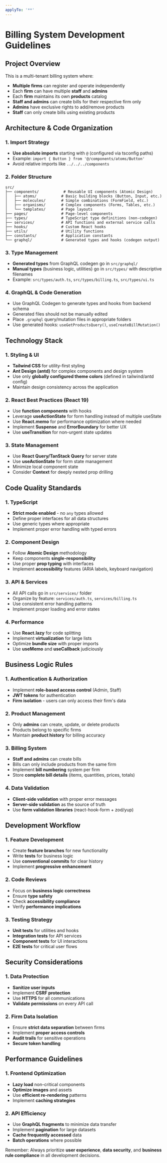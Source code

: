 ```yaml
---
applyTo: '**'
---
```


# Billing System Development Guidelines

## Project Overview
This is a multi-tenant billing system where:
- **Multiple firms** can register and operate independently
- Each **firm** can have multiple **staff** and **admins**
- Each **firm** maintains its own **products** catalog
- **Staff and admins** can create bills for their respective firm only
- **Admins** have exclusive rights to add/remove products
- **Staff** can only create bills using existing products

## Architecture & Code Organization

### 1. Import Strategy
- **Use absolute imports** starting with `@` (configured via tsconfig paths)
- Example: `import { Button } from '@/components/atoms/Button'`
- Avoid relative imports like `../../../components`

### 2. Folder Structure
```
src/
├── components/           # Reusable UI components (Atomic Design)
│   ├── atoms/           # Basic building blocks (Button, Input, etc.)
│   ├── molecules/       # Simple combinations (FormField, etc.)
│   ├── organisms/       # Complex components (Forms, Tables, etc.)
│   └── templates/       # Page layouts
├── pages/               # Page-level components
├── types/               # TypeScript type definitions (non-codegen)
├── services/            # API functions and external service calls
├── hooks/               # Custom React hooks
├── utils/               # Utility functions
├── constants/           # Application constants
└── graphql/             # Generated types and hooks (codegen output)
```

### 3. Type Management
- **Generated types** from GraphQL codegen go in `src/graphql/`
- **Manual types** (business logic, utilities) go in `src/types/` with descriptive filenames
- Example: `src/types/auth.ts`, `src/types/billing.ts`, `src/types/ui.ts`

### 4. GraphQL & Code Generation
- Use GraphQL Codegen to generate types and hooks from backend schema
- Generated files should not be manually edited
- Place `.graphql` query/mutation files in appropriate folders
- Use generated hooks: `useGetProductsQuery()`, `useCreateBillMutation()`

## Technology Stack

### 1. Styling & UI
- **Tailwind CSS** for utility-first styling
- **Ant Design (antd)** for complex components and design system
- Use only **globally configured theme colors** (defined in tailwind/antd config)
- Maintain design consistency across the application

### 2. React Best Practices (React 19)
- Use **function components** with hooks
- Leverage **useActionState** for form handling instead of multiple useState
- Use **React.memo** for performance optimization where needed
- Implement **Suspense** and **ErrorBoundary** for better UX
- Use **useTransition** for non-urgent state updates

### 3. State Management
- Use **React Query/TanStack Query** for server state
- Use **useActionState** for form state management
- Minimize local component state
- Consider **Context** for deeply nested prop drilling

## Code Quality Standards

### 1. TypeScript
- **Strict mode enabled** - no `any` types allowed
- Define proper interfaces for all data structures
- Use generic types where appropriate
- Implement proper error handling with typed errors

### 2. Component Design
- Follow **Atomic Design** methodology
- Keep components **single-responsibility**
- Use proper **prop typing** with interfaces
- Implement **accessibility** features (ARIA labels, keyboard navigation)

### 3. API & Services
- All API calls go in `src/services/` folder
- Organize by feature: `services/auth.ts`, `services/billing.ts`
- Use consistent error handling patterns
- Implement proper loading and error states

### 4. Performance
- Use **React.lazy** for code splitting
- Implement **virtualization** for large lists
- Optimize **bundle size** with proper imports
- Use **useMemo** and **useCallback** judiciously

## Business Logic Rules

### 1. Authentication & Authorization
- Implement **role-based access control** (Admin, Staff)
- **JWT tokens** for authentication
- **Firm isolation** - users can only access their firm's data

### 2. Product Management
- Only **admins** can create, update, or delete products
- Products belong to specific firms
- Maintain **product history** for billing accuracy

### 3. Billing System
- **Staff and admins** can create bills
- Bills can only include products from the same firm
- Implement **bill numbering** system per firm
- Store **complete bill details** (items, quantities, prices, totals)

### 4. Data Validation
- **Client-side validation** with proper error messages
- **Server-side validation** as the source of truth
- Use **form validation libraries** (react-hook-form + zod/yup)

## Development Workflow

### 1. Feature Development
- Create **feature branches** for new functionality
- Write **tests** for business logic
- Use **conventional commits** for clear history
- Implement **progressive enhancement**

### 2. Code Reviews
- Focus on **business logic correctness**
- Ensure **type safety**
- Check **accessibility compliance**
- Verify **performance implications**

### 3. Testing Strategy
- **Unit tests** for utilities and hooks
- **Integration tests** for API services
- **Component tests** for UI interactions
- **E2E tests** for critical user flows

## Security Considerations

### 1. Data Protection
- **Sanitize user inputs**
- Implement **CSRF protection**
- Use **HTTPS** for all communications
- **Validate permissions** on every API call

### 2. Firm Data Isolation
- Ensure **strict data separation** between firms
- Implement **proper access controls**
- **Audit trails** for sensitive operations
- **Secure token handling**

## Performance Guidelines

### 1. Frontend Optimization
- **Lazy load** non-critical components
- **Optimize images** and assets
- Use **efficient re-rendering** patterns
- Implement **caching strategies**

### 2. API Efficiency
- Use **GraphQL fragments** to minimize data transfer
- Implement **pagination** for large datasets
- **Cache frequently accessed** data
- **Batch operations** where possible

Remember: Always prioritize **user experience**, **data security**, and **business rule compliance** in all development decisions.